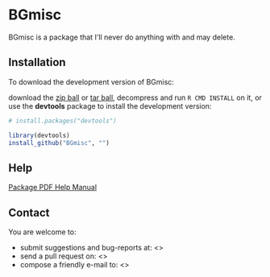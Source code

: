 BGmisc
=======

BGmisc is a package that I'll never do anything with and may delete.  

## Installation

To download the development version of BGmisc:

download the [zip ball]() or [tar ball](), decompress and run `R CMD INSTALL` on it, or use the **devtools** package to install the development version:

```r
# install.packages("devtools")

library(devtools)
install_github("BGmisc", "")
```


## Help
  
[Package PDF Help Manual](https://dl.dropbox.com/u/61803503/BGmisc.pdf)

## Contact

You are welcome to:
* submit suggestions and bug-reports at: <>
* send a pull request on: <>
* compose a friendly e-mail to: <>
